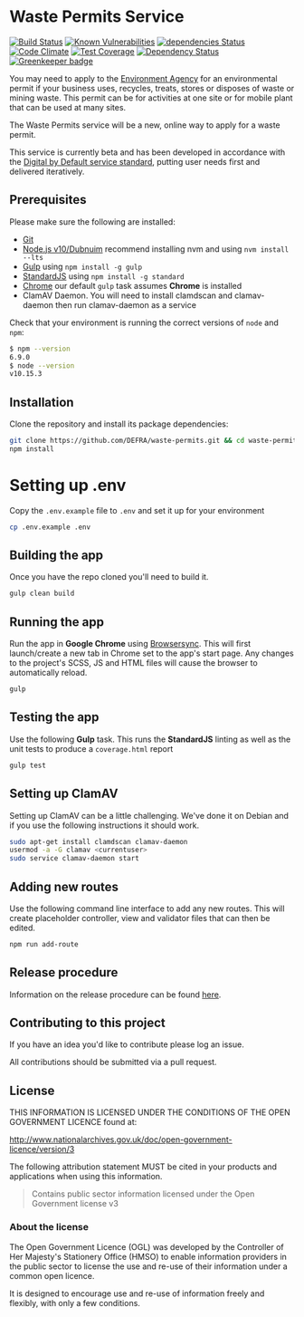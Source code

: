 # Waste Permits Service

[![Build Status](https://travis-ci.org/DEFRA/waste-permits.svg?branch=master)](https://travis-ci.org/DEFRA/waste-permits)
[![Known Vulnerabilities](https://snyk.io/test/github/defra/waste-permits/badge.svg)](https://snyk.io/test/github/defra/waste-permits)
[![dependencies Status](https://david-dm.org/defra/waste-permits/status.svg)](https://david-dm.org/defra/waste-permits)
[![Code Climate](https://codeclimate.com/github/DEFRA/waste-permits/badges/gpa.svg)](https://codeclimate.com/github/DEFRA/waste-permits)
[![Test Coverage](https://codeclimate.com/github/DEFRA/waste-permits/badges/coverage.svg)](https://codeclimate.com/github/DEFRA/waste-permits/coverage)
[![Dependency Status](https://dependencyci.com/github/DEFRA/waste-permits/badge)](https://dependencyci.com/github/DEFRA/waste-permits)
[![Greenkeeper badge](https://badges.greenkeeper.io/DEFRA/waste-permits.svg)](https://greenkeeper.io/)

You may need to apply to the
[Environment Agency](https://www.gov.uk/government/organisations/environment-agency)
for an environmental permit if your business uses, recycles,
treats, stores or disposes of waste or mining waste. This permit
can be for activities at one site or for mobile plant that can be
used at many sites.

The Waste Permits service will be a new, online way to apply for a
waste permit.

This service is currently beta and has been developed in accordance
with the
[Digital by Default service standard](https://www.gov.uk/service-manual/digital-by-default),
putting user needs first and delivered iteratively.

## Prerequisites

Please make sure the following are installed:

- [Git](https://git-scm.com/book/en/v2/Getting-Started-Installing-Git)
- [Node.js v10/Dubnuim](https://nodejs.org/en/) recommend
  installing nvm and using `nvm install --lts`
- [Gulp](https://gulpjs.com/) using `npm install -g gulp`
- [StandardJS](https://standardjs.com/) using `npm install -g standard`
- [Chrome](https://www.google.com/chrome/index.html) our default `gulp` task assumes **Chrome** is installed
- ClamAV Daemon. You will need to install clamdscan and clamav-daemon then run clamav-daemon as a service

Check that your environment is running the correct versions of `node` and `npm`:
```bash
$ npm --version
6.9.0
$ node --version
v10.15.3
```

## Installation

Clone the repository and install its package
dependencies:

```bash
git clone https://github.com/DEFRA/waste-permits.git && cd waste-permits
npm install
```

# Setting up .env

Copy the `.env.example` file to `.env` and set it up for your
environment

```bash
cp .env.example .env
```

## Building the app

Once you have the repo cloned you'll need to build it.

```bash
gulp clean build
```

## Running the app

Run the app in **Google Chrome** using
[Browsersync](https://browsersync.io/docs/gulp). This will first
launch/create a new tab in Chrome set to the app's start page. Any
changes to the project's SCSS, JS and HTML files will cause the
browser to automatically reload.

```bash
gulp
```

## Testing the app

Use the following **Gulp** task. This runs the **StandardJS**
linting as well as the unit tests to produce a `coverage.html`
report

```bash
gulp test
```

## Setting up ClamAV

Setting up ClamAV can be a little challenging. We've done it on
Debian and if you use the following instructions it should work.

```bash
sudo apt-get install clamdscan clamav-daemon
usermod -a -G clamav <currentuser>
sudo service clamav-daemon start
```

## Adding new routes

Use the following command line interface to add any new routes.
This will create placeholder controller, view and validator files
that can then be edited.
```bash
npm run add-route
```

## Release procedure
Information on the release procedure can be found [here](docs/release.md).

## Contributing to this project

If you have an idea you'd like to contribute please log an issue.

All contributions should be submitted via a pull request.

## License

THIS INFORMATION IS LICENSED UNDER THE CONDITIONS OF THE OPEN
GOVERNMENT LICENCE found at:

<http://www.nationalarchives.gov.uk/doc/open-government-licence/version/3>

The following attribution statement MUST be cited in your products
and applications when using this information.

>Contains public sector information licensed under the Open
>Government license v3

### About the license

The Open Government Licence (OGL) was developed by the Controller
of Her Majesty's Stationery Office (HMSO) to enable information
providers in the public sector to license the use and re-use of
their information under a common open licence.

It is designed to encourage use and re-use of information freely
and flexibly, with only a few conditions.
